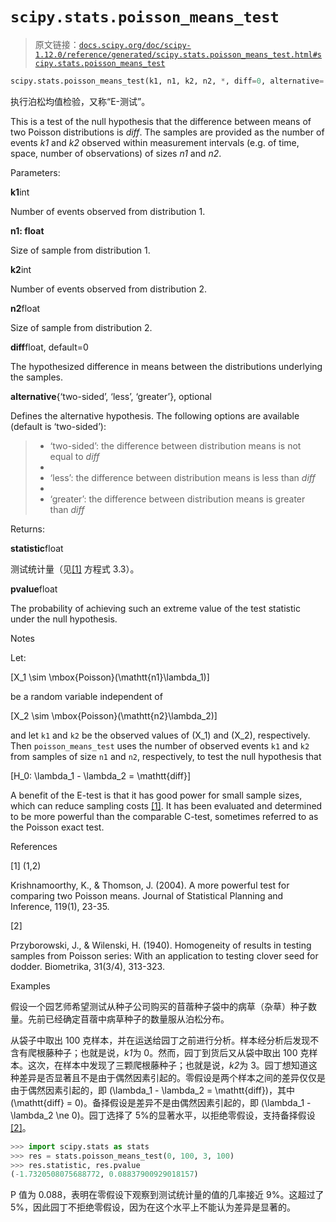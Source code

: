 # `scipy.stats.poisson_means_test`

> 原文链接：[`docs.scipy.org/doc/scipy-1.12.0/reference/generated/scipy.stats.poisson_means_test.html#scipy.stats.poisson_means_test`](https://docs.scipy.org/doc/scipy-1.12.0/reference/generated/scipy.stats.poisson_means_test.html#scipy.stats.poisson_means_test)

```py
scipy.stats.poisson_means_test(k1, n1, k2, n2, *, diff=0, alternative='two-sided')
```

执行泊松均值检验，又称“E-测试”。

This is a test of the null hypothesis that the difference between means of two Poisson distributions is *diff*. The samples are provided as the number of events *k1* and *k2* observed within measurement intervals (e.g. of time, space, number of observations) of sizes *n1* and *n2*.

Parameters:

**k1**int

Number of events observed from distribution 1.

**n1: float**

Size of sample from distribution 1.

**k2**int

Number of events observed from distribution 2.

**n2**float

Size of sample from distribution 2.

**diff**float, default=0

The hypothesized difference in means between the distributions underlying the samples.

**alternative**{‘two-sided’, ‘less’, ‘greater’}, optional

Defines the alternative hypothesis. The following options are available (default is ‘two-sided’):

> +   ‘two-sided’: the difference between distribution means is not equal to *diff*
> +   
> +   ‘less’: the difference between distribution means is less than *diff*
> +   
> +   ‘greater’: the difference between distribution means is greater than *diff*

Returns:

**statistic**float

测试统计量（见[[1]](#r48657b251c79-1) 方程式 3.3）。

**pvalue**float

The probability of achieving such an extreme value of the test statistic under the null hypothesis.

Notes

Let:

\[X_1 \sim \mbox{Poisson}(\mathtt{n1}\lambda_1)\]

be a random variable independent of

\[X_2 \sim \mbox{Poisson}(\mathtt{n2}\lambda_2)\]

and let `k1` and `k2` be the observed values of \(X_1\) and \(X_2\), respectively. Then `poisson_means_test` uses the number of observed events `k1` and `k2` from samples of size `n1` and `n2`, respectively, to test the null hypothesis that

\[H_0: \lambda_1 - \lambda_2 = \mathtt{diff}\]

A benefit of the E-test is that it has good power for small sample sizes, which can reduce sampling costs [[1]](#r48657b251c79-1). It has been evaluated and determined to be more powerful than the comparable C-test, sometimes referred to as the Poisson exact test.

References

[1] (1,2)

Krishnamoorthy, K., & Thomson, J. (2004). A more powerful test for comparing two Poisson means. Journal of Statistical Planning and Inference, 119(1), 23-35.

[2]

Przyborowski, J., & Wilenski, H. (1940). Homogeneity of results in testing samples from Poisson series: With an application to testing clover seed for dodder. Biometrika, 31(3/4), 313-323.

Examples

假设一个园艺师希望测试从种子公司购买的苜蓿种子袋中的病草（杂草）种子数量。先前已经确定苜蓿中病草种子的数量服从泊松分布。

从袋子中取出 100 克样本，并在运送给园丁之前进行分析。样本经分析后发现不含有爬根藤种子；也就是说，*k1*为 0。然而，园丁到货后又从袋中取出 100 克样本。这次，在样本中发现了三颗爬根藤种子；也就是说，*k2*为 3。园丁想知道这种差异是否显著且不是由于偶然因素引起的。零假设是两个样本之间的差异仅仅是由于偶然因素引起的，即 \(\lambda_1 - \lambda_2 = \mathtt{diff}\)，其中 \(\mathtt{diff} = 0\)。备择假设是差异不是由偶然因素引起的，即 \(\lambda_1 - \lambda_2 \ne 0\)。园丁选择了 5%的显著水平，以拒绝零假设，支持备择假设[[2]](#r48657b251c79-2)。

```py
>>> import scipy.stats as stats
>>> res = stats.poisson_means_test(0, 100, 3, 100)
>>> res.statistic, res.pvalue
(-1.7320508075688772, 0.08837900929018157) 
```

P 值为 0.088，表明在零假设下观察到测试统计量的值的几率接近 9%。这超过了 5%，因此园丁不拒绝零假设，因为在这个水平上不能认为差异是显著的。
